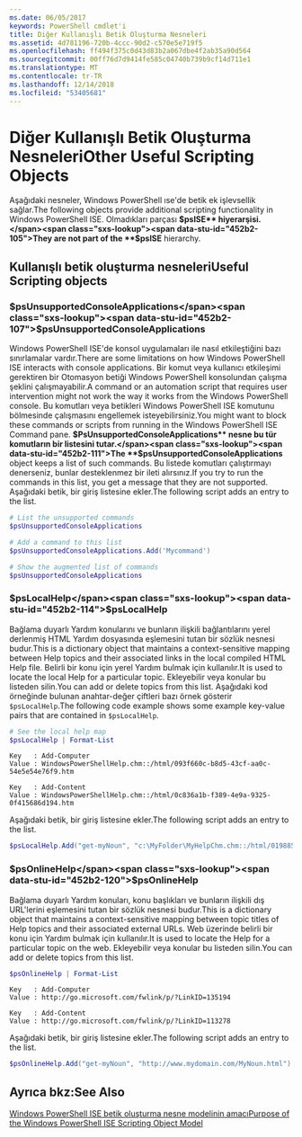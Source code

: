 ```yaml
---
ms.date: 06/05/2017
keywords: PowerShell cmdlet'i
title: Diğer Kullanışlı Betik Oluşturma Nesneleri
ms.assetid: 4d781196-720b-4ccc-90d2-c570e5e719f5
ms.openlocfilehash: ff494f375c0d43d83b2a067dbe4f2ab35a90d564
ms.sourcegitcommit: 00ff76d7d9414fe585c04740b739b9cf14d711e1
ms.translationtype: MT
ms.contentlocale: tr-TR
ms.lasthandoff: 12/14/2018
ms.locfileid: "53405681"
---
```

# <a name="other-useful-scripting-objects"></a><span data-ttu-id="452b2-103">Diğer Kullanışlı Betik Oluşturma Nesneleri</span><span class="sxs-lookup"><span data-stu-id="452b2-103">Other Useful Scripting Objects</span></span>

<span data-ttu-id="452b2-104">Aşağıdaki nesneler, Windows PowerShell ıse'de betik ek işlevsellik sağlar.</span><span class="sxs-lookup"><span data-stu-id="452b2-104">The following objects provide additional scripting functionality in Windows PowerShell ISE.</span></span> <span data-ttu-id="452b2-105">Olmadıkları parçası **$psISE** hiyerarşisi.</span><span class="sxs-lookup"><span data-stu-id="452b2-105">They are not part of the **$psISE** hierarchy.</span></span>

## <a name="useful-scripting-objects"></a><span data-ttu-id="452b2-106">Kullanışlı betik oluşturma nesneleri</span><span class="sxs-lookup"><span data-stu-id="452b2-106">Useful Scripting objects</span></span>

### <a name="psunsupportedconsoleapplications"></a><span data-ttu-id="452b2-107">$psUnsupportedConsoleApplications</span><span class="sxs-lookup"><span data-stu-id="452b2-107">$psUnsupportedConsoleApplications</span></span>

<span data-ttu-id="452b2-108">Windows PowerShell ISE'de konsol uygulamaları ile nasıl etkileştiğini bazı sınırlamalar vardır.</span><span class="sxs-lookup"><span data-stu-id="452b2-108">There are some limitations on how Windows PowerShell ISE interacts with console applications.</span></span> <span data-ttu-id="452b2-109">Bir komut veya kullanıcı etkileşimi gerektiren bir Otomasyon betiği Windows PowerShell konsolundan çalışma şeklini çalışmayabilir.</span><span class="sxs-lookup"><span data-stu-id="452b2-109">A command or an automation script that requires user intervention might not work the way it works from the Windows PowerShell console.</span></span> <span data-ttu-id="452b2-110">Bu komutları veya betikleri Windows PowerShell ISE komutunu bölmesinde çalışmasını engellemek isteyebilirsiniz.</span><span class="sxs-lookup"><span data-stu-id="452b2-110">You might want to block these commands or scripts from running in the Windows PowerShell ISE Command pane.</span></span> <span data-ttu-id="452b2-111">**$PsUnsupportedConsoleApplications** nesne bu tür komutların bir listesini tutar.</span><span class="sxs-lookup"><span data-stu-id="452b2-111">The **$psUnsupportedConsoleApplications** object keeps a list of such commands.</span></span> <span data-ttu-id="452b2-112">Bu listede komutları çalıştırmayı denerseniz, bunlar desteklenmez bir ileti alırsınız.</span><span class="sxs-lookup"><span data-stu-id="452b2-112">If you try to run the commands in this list, you get a message that they are not supported.</span></span> <span data-ttu-id="452b2-113">Aşağıdaki betik, bir giriş listesine ekler.</span><span class="sxs-lookup"><span data-stu-id="452b2-113">The following script adds an entry to the list.</span></span>

```powershell
# List the unsupported commands
$psUnsupportedConsoleApplications

# Add a command to this list
$psUnsupportedConsoleApplications.Add('Mycommand')

# Show the augmented list of commands
$psUnsupportedConsoleApplications
```

### <a name="pslocalhelp"></a><span data-ttu-id="452b2-114">$psLocalHelp</span><span class="sxs-lookup"><span data-stu-id="452b2-114">$psLocalHelp</span></span>

<span data-ttu-id="452b2-115">Bağlama duyarlı Yardım konularını ve bunların ilişkili bağlantılarını yerel derlenmiş HTML Yardım dosyasında eşlemesini tutan bir sözlük nesnesi budur.</span><span class="sxs-lookup"><span data-stu-id="452b2-115">This is a dictionary object that maintains a context-sensitive mapping between Help topics and their associated links in the local compiled HTML Help file.</span></span> <span data-ttu-id="452b2-116">Belirli bir konu için yerel Yardım bulmak için kullanılır.</span><span class="sxs-lookup"><span data-stu-id="452b2-116">It is used to locate the local Help for a particular topic.</span></span> <span data-ttu-id="452b2-117">Ekleyebilir veya konular bu listeden silin.</span><span class="sxs-lookup"><span data-stu-id="452b2-117">You can add or delete topics from this list.</span></span> <span data-ttu-id="452b2-118">Aşağıdaki kod örneğinde bulunan anahtar-değer çiftleri bazı örnek gösterir `$psLocalHelp`.</span><span class="sxs-lookup"><span data-stu-id="452b2-118">The following code example shows some example key-value pairs that are contained in `$psLocalHelp`.</span></span>

```powershell
# See the local help map
$psLocalHelp | Format-List
```

```output
Key   : Add-Computer
Value : WindowsPowerShellHelp.chm::/html/093f660c-b8d5-43cf-aa0c-54e5e54e76f9.htm

Key   : Add-Content
Value : WindowsPowerShellHelp.chm::/html/0c836a1b-f389-4e9a-9325-0f415686d194.htm
```

<span data-ttu-id="452b2-119">Aşağıdaki betik, bir giriş listesine ekler.</span><span class="sxs-lookup"><span data-stu-id="452b2-119">The following script adds an entry to the list.</span></span>

```powershell
$psLocalHelp.Add("get-myNoun", "c:\MyFolder\MyHelpChm.chm::/html/0198854a-1298-57ae-aa0c-87b5e5a84712.htm")
```

### <a name="psonlinehelp"></a><span data-ttu-id="452b2-120">$psOnlineHelp</span><span class="sxs-lookup"><span data-stu-id="452b2-120">$psOnlineHelp</span></span>

<span data-ttu-id="452b2-121">Bağlama duyarlı Yardım konuları, konu başlıkları ve bunların ilişkili dış URL'lerini eşlemesini tutan bir sözlük nesnesi budur.</span><span class="sxs-lookup"><span data-stu-id="452b2-121">This is a dictionary object that maintains a context-sensitive mapping between topic titles of Help topics and their associated external URLs.</span></span> <span data-ttu-id="452b2-122">Web üzerinde belirli bir konu için Yardım bulmak için kullanılır.</span><span class="sxs-lookup"><span data-stu-id="452b2-122">It is used to locate the Help for a particular topic on the web.</span></span> <span data-ttu-id="452b2-123">Ekleyebilir veya konular bu listeden silin.</span><span class="sxs-lookup"><span data-stu-id="452b2-123">You can add or delete topics from this list.</span></span>

```powershell
$psOnlineHelp | Format-List
```

```output
Key   : Add-Computer
Value : http://go.microsoft.com/fwlink/p/?LinkID=135194

Key   : Add-Content
Value : http://go.microsoft.com/fwlink/p/?LinkID=113278
```

<span data-ttu-id="452b2-124">Aşağıdaki betik, bir giriş listesine ekler.</span><span class="sxs-lookup"><span data-stu-id="452b2-124">The following script adds an entry to the list.</span></span>

```powershell
$psOnlineHelp.Add("get-myNoun", "http://www.mydomain.com/MyNoun.html")
```

## <a name="see-also"></a><span data-ttu-id="452b2-125">Ayrıca bkz:</span><span class="sxs-lookup"><span data-stu-id="452b2-125">See Also</span></span>

[<span data-ttu-id="452b2-126">Windows PowerShell ISE betik oluşturma nesne modelinin amacı</span><span class="sxs-lookup"><span data-stu-id="452b2-126">Purpose of the Windows PowerShell ISE Scripting Object Model</span></span>](../components/ise/object-model/Purpose-of-the-Windows-PowerShell-ISE-Scripting-Object-Model.md)